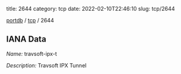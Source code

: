 title: 2644
category: tcp
date: 2022-02-10T22:46:10
slug: tcp/2644

[portdb](/) / [tcp](/category/tcp.html) / 2644


## IANA Data

_Name:_ travsoft-ipx-t

_Description:_ Travsoft IPX Tunnel

